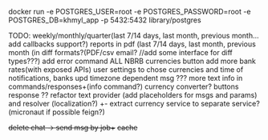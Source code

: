 docker run -e POSTGRES_USER=root -e POSTGRES_PASSWORD=root -e POSTGRES_DB=khmyl_app -p 5432:5432 library/postgres

TODO: 
weekly/monthly/quarter(last 7/14 days, last month, previous month... add callbacks support?) reports in pdf (last 7/14 days, last month, previous month (in diff formats?(PDF/csv email?  //add some interface for diff types???)
add error command
ALL NBRB currencies button
add more bank rates(with exposed APIs)
user settings to chose currencies and time of notifications, banks
upd timezone dependent msg ???
more text info in commands/responses+(info command?)
currency converter?
buttons response ??
refactor text provider (add placeholders for msgs and params) and resolver (localization?) +-
extract currency service to separate service?(micronaut if possible feign?)

~~delete chat -> send msg by job+~~
~~cache~~
